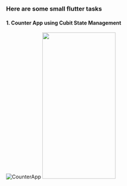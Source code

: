 ### Here are some small flutter tasks
#### 1. Counter App using Cubit State Management

![CounterApp](https://github.com/Mirna-tarek/small_projects/assets/138698096/cb060fff-4582-4574-9f6d-df1dc49e0811)
<img src="[https://camo.githubusercontent.com/..." data-canonical-src="https://gyazo.com/eb5c5741b6a9a16c692170a41a49c858.png](https://github.com/Mirna-tarek/small_projects/assets/138698096/cb060fff-4582-4574-9f6d-df1dc49e0811)" width="200" height="400" />
